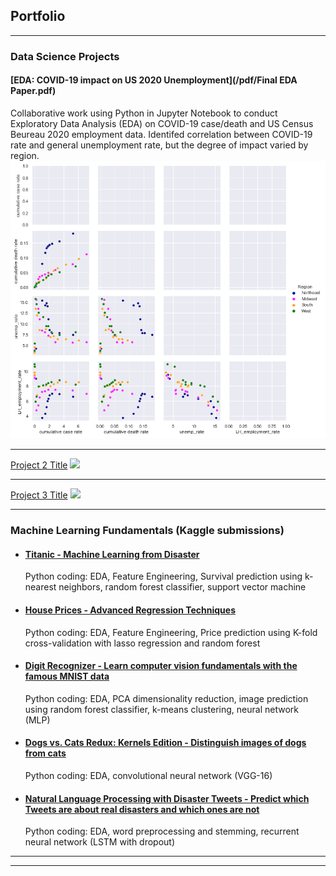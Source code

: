 ## Portfolio

---

### Data Science Projects

#### [EDA: COVID-19 impact on US 2020 Unemployment](/pdf/Final EDA Paper.pdf)
Collaborative work using Python in Jupyter Notebook to conduct Exploratory Data Analysis (EDA) on COVID-19 case/death and US Census Beureau 2020 employment data. Identifed correlation between COVID-19 rate and general unemployment rate, but the degree of impact varied by region.
<img src="images/Covid EDA thumbnail.png?raw=true"/>

---
[Project 2 Title](/sample_page)
<img src="images/dummy_thumbnail.jpg?raw=true"/>

---
[Project 3 Title](http://example.com/)
<img src="images/dummy_thumbnail.jpg?raw=true"/>

---

### Machine Learning Fundamentals (Kaggle submissions)

- #### [Titanic - Machine Learning from Disaster](https://www.kaggle.com/competitions/titanic/overview/)
  Python coding: EDA, Feature Engineering, Survival prediction using k-nearest neighbors, random forest classifier, support vector machine
- #### [House Prices - Advanced Regression Techniques](https://www.kaggle.com/competitions/house-prices-advanced-regression-techniques/overview/)
  Python coding: EDA, Feature Engineering, Price prediction using K-fold cross-validation with lasso regression and random forest
- #### [Digit Recognizer - Learn computer vision fundamentals with the famous MNIST data](https://www.kaggle.com/competitions/digit-recognizer/)
  Python coding: EDA, PCA dimensionality reduction, image prediction using random forest classifier, k-means clustering, neural network (MLP)
- #### [Dogs vs. Cats Redux: Kernels Edition - Distinguish images of dogs from cats](https://www.kaggle.com/competitions/dogs-vs-cats-redux-kernels-edition/overview/)
  Python coding: EDA, convolutional neural network (VGG-16)
- #### [Natural Language Processing with Disaster Tweets - Predict which Tweets are about real disasters and which ones are not](https://www.kaggle.com/competitions/nlp-getting-started/overview)
  Python coding: EDA, word preprocessing and stemming, recurrent neural network (LSTM with dropout)

---




---
<!--p style="font-size:11px">Page template forked from <a href="https://github.com/evanca/quick-portfolio">evanca</a></p>-->
<!-- Remove above link if you don't want to attibute -->
